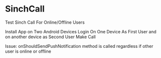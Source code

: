 # SinchCall
Test Sinch Call For Online/Offline Users

Install App on Two Android Devices
Login On One Device As First User and on another device as Second User
Make Call

Issue: onShouldSendPushNotification method is called regardless if other user is online or offline
